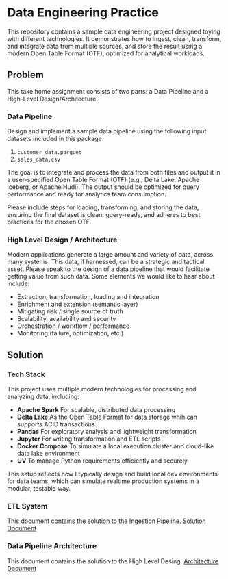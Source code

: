 # Data Engineering Practice

This repository contains a sample data engineering project designed toying with different technologies. It demonstrates how to ingest, clean, transform, and integrate data from multiple sources, and store the result using a modern Open Table Format (OTF), optimized for analytical workloads.

## Problem
This take home assignment consists of two parts: a Data Pipeline and a High-Level Design/Architecture.
### Data Pipeline
Design and implement a sample data pipeline using the following input datasets included in this package
1. `customer_data.parquet`
2. `sales_data.csv`

The goal is to integrate and process the data from both files and output it in a user-specified Open Table Format (OTF) (e.g., Delta Lake, Apache Iceberg, or Apache Hudi). The output should be optimized for query performance and ready for analytics team consumption.

Please include steps for loading, transforming, and storing the data, ensuring the final dataset is clean, query-ready, and adheres to best practices for the chosen OTF.
### High Level Design / Architecture
Modern applications generate a large amount and variety of data, across many systems. This data, if harnessed, can be a strategic and tactical asset. Please speak to the design of a data pipeline that would facilitate getting value from such data. Some elements we would like to hear about include:
- Extraction, transformation, loading and integration
- Enrichment and extension (semantic layer)
- Mitigating risk / single source of truth
- Scalability, availability and security
- Orchestration / workflow / performance
- Monitoring (failure, optimization, etc.)

## Solution

### Tech Stack
This project uses multiple modern technologies for processing and analyzing data, including:
- **Apache Spark** For scalable, distributed data processing
- **Delta Lake** As the Open Table Format for data storage whih can supports ACID transactions
- **Pandas** For exploratory analysis and lightweight transformation
- **Jupyter** For writing transformation and ETL scripts
- **Docker Compose** To simulate a local execution cluster and cloud-like data lake environment
- **UV** To manage Python requirements efficiently and securely

This setup reflects how I typically design and build local dev environments for data teams, which can simulate realtime production systems in a modular, testable way.

### ETL System
This document contains the solution to the Ingestion Pipeline.
[Solution Document](./docs/Solution.md)

### Data Pipeline Architecture
This document contains the solution to the High Level Desing.
[Architecture Document](./docs/Architecture.md)